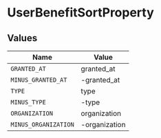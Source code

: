 # UserBenefitSortProperty


## Values

| Name                 | Value                |
| -------------------- | -------------------- |
| `GRANTED_AT`         | granted_at           |
| `MINUS_GRANTED_AT`   | -granted_at          |
| `TYPE`               | type                 |
| `MINUS_TYPE`         | -type                |
| `ORGANIZATION`       | organization         |
| `MINUS_ORGANIZATION` | -organization        |